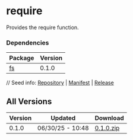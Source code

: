 # require

Provides the require function.

### Dependencies

|Package|Version|
|---|---|
|[fs](../fs)|0.1.0|

// Seed info: [Repository](https://github.com/fabriccore/require-js) | [Manifest](https://raw.githubusercontent.com/fabriccore/require-js/refs/heads/master/package.json) | [Release](https://github.com/fabriccore/require-js/archive/refs/heads/master.zip)

## All Versions

|Version|Updated|Download|
|---|---|---|
|0.1.0|06/30/25 - 10:48|[0.1.0.zip](./releases/0.1.0.zip)|